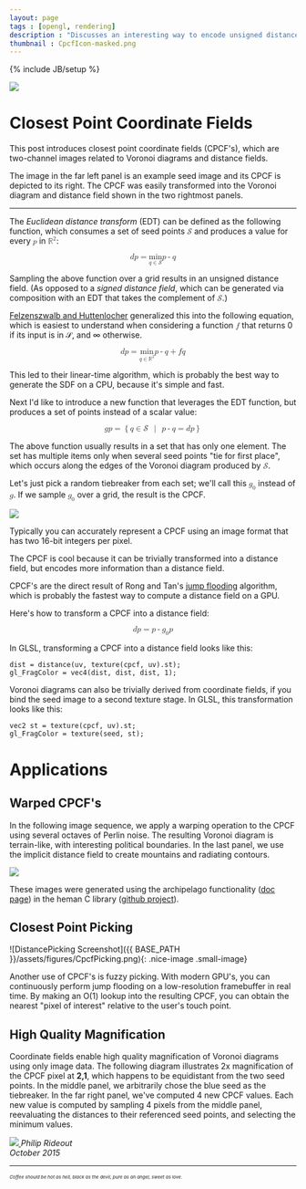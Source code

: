 ```yaml
---
layout: page
tags : [opengl, rendering]
description : "Discusses an interesting way to encode unsigned distance."
thumbnail : CpcfIcon-masked.png
---
```

{% include JB/setup %}

<a href="{{ ASSET_PATH }}/figures/CpcfHeader.png">
<img src="{{ ASSET_PATH }}/thumbnails/CpcfHeader.png" class="nice-image">
</a>

<!--
    post should mention heman for CPU-based...
    mention this post in your old post
-->

# Closest Point Coordinate Fields

This post introduces closest point coordinate fields (CPCF's), which are two-channel images related to Voronoi diagrams and distance fields.

<!--CPCF's are useful for pick sheets and map coloration, and might have applications in path planning, collision detection, and rendering that I don't know about yet.-->
The image in the far left panel is an example seed image and its CPCF is depicted to its right.  The CPCF was easily transformed into the Voronoi diagram and distance field shown in the two rightmost panels.

---

The _Euclidean distance transform_ (EDT) can be defined as the following function, which consumes a set of seed points <math><mi>&#x1D4AE;</mi></math> and produces a value for every <math><mi>p</mi></math> in <math><msup><mi>&#x211D;</mi><mi>2</mi></msup></math>:

<math display="block">
    <mi>d</mi>
    <mfenced>
        <mi>p</mi>
    </mfenced>
    <mo>=</mo>
    <munder>
        <mi>min</mi>
        <mrow>
            <mi>q</mi>
            <mo>&#x2208;</mo>
            <mi>&#x1D4AE;</mi>
        </mrow>
    </munder>
    <mfenced open="&#x2225;" close="&#x2225;" separators="">
        <mi>p</mi><mo>-</mo><mi>q</mi>
    </mfenced>
</math>

Sampling the above function over a grid results in an unsigned distance field.  (As opposed to a _signed distance field_, which can be generated via composition with an EDT that takes the complement of <math><mi>&#x1D4AE;</mi></math>.)

[Felzenszwalb and Huttenlocher](http://cs.brown.edu/~pff/dt/index.html) generalized this into the following equation, which is easiest to understand when considering a function <math><mi>f</mi></math> that returns 0 if its input is in  &#x1D4AE;, and &#x221E; otherwise.

<math display="block">
<mrow>
<mi>d</mi>
<mfenced>
    <mi>p</mi>
</mfenced>
<mo>=</mo>
<munder>
    <mi>min</mi>
    <mrow>
        <mi>q</mi>
        <mo>&#x2208;</mo>
        <msup><mi>&#x211D;</mi><mi>2</mi></msup>
    </mrow>
</munder>
<mfenced>
  <mrow>
    <mfenced open="&#x2225;" close="&#x2225;" separators="">
        <mi>p</mi><mo>-</mo><mi>q</mi>
    </mfenced>
    <mo>+</mo>
    <mi>f</mi>
    <mfenced>
        <mi>q</mi>
    </mfenced>
  </mrow>
</mfenced>
</mrow>
</math>

This led to their linear-time algorithm, which is probably the best way to generate the SDF on a CPU, because it's simple and fast.

Next I'd like to introduce a new function that leverages the EDT function, but produces a set of points instead of a scalar value:

<math display="block">
    <mi>g</mi><mfenced><mi>p</mi></mfenced>
    <mo>=</mo>
    <mo>{</mo>
    <mi>q</mi>
    <mo>&#x2208;</mo>
    <mi>&#x1D4AE;</mi>
    <mspace depth="0.5ex" height="0.5ex" width="1ex">
    </mspace>
    <mo>|</mo>
    <mspace depth="0.5ex" height="0.5ex" width="1ex">
    </mspace>
    <mfenced open="&#x2225;" close="&#x2225;" separators="">
        <mi>p</mi><mo>-</mo><mi>q</mi>
    </mfenced>
    <mo>=</mo>
    <mi>d</mi><mfenced><mi>p</mi></mfenced>
    <mo>}</mo>
</math>

The above function usually results in a set that has only one element.  The set has multiple items only when several seed points "tie for first place", which occurs along the edges of the Voronoi diagram produced by <math><mi>&#x1D4AE;</mi></math>.

Let's just pick a random tiebreaker from each set; we'll call this <math><msub><mi>g</mi><mn>0</mn></msub></math> instead of <math><mi>g</mi></math>.  If we sample <math><msub><mi>g</mi><mn>0</mn></msub></math> over a grid, the result is the CPCF.

<!-- Here's a depiction of <math><mi>&#x1D4AE;</mi></math>, <math><mi>g</mi></math>, and  <math><msub><mi>g</mi><mn>0</mn></msub></math>: -->

<a href="{{ ASSET_PATH }}/figures/CpcfGen.png">
<img src="{{ ASSET_PATH }}/figures/CpcfGen.png" class="nice-image med-image">
</a>

Typically you can accurately represent a CPCF using an image format that has two 16-bit integers per pixel.

The CPCF is cool because it can be trivially transformed into a distance field, but encodes more information than a distance field.

CPCF's are the direct result of Rong and Tan's [jump flooding](https://sites.google.com/site/rongguodong/) algorithm, which is probably the fastest way to compute a distance field on a GPU.

Here's how to transform a CPCF into a distance field:

<math display="block">
    <mi>d</mi><mfenced><mi>p</mi></mfenced>
    <mo>=</mo>
    <mfenced open="&#x2225;" close="&#x2225;" separators="">
        <mi>p</mi>
        <mo>-</mo>
        <msub><mi>g</mi><mn>0</mn></msub>
        <mfenced><mi>p</mi></mfenced>
    </mfenced>
</math>

In GLSL, transforming a CPCF into a distance field looks like this:

    dist = distance(uv, texture(cpcf, uv).st);
    gl_FragColor = vec4(dist, dist, dist, 1);

Voronoi diagrams can also be trivially derived from coordinate fields, if you bind the seed image to a second texture stage.  In GLSL, this transformation looks like this:

    vec2 st = texture(cpcf, uv).st;
    gl_FragColor = texture(seed, st);

# Applications

## Warped CPCF's

In the following image sequence, we apply a warping operation to the CPCF using several octaves of Perlin noise.  The resulting Voronoi diagram is terrain-like, with interesting political boundaries.  In the last panel, we use the implicit distance field to create mountains and radiating contours.

<a href="{{ ASSET_PATH }}/figures/CpcfNoisy.png">
<img src="{{ ASSET_PATH }}/thumbnails/CpcfNoisy.png" class="nice-image">
</a>

These images were generated using the archipelago functionality ([doc page](http://heman.readthedocs.org/en/latest/generate.html#archipelagos)) in the heman C library ([github project](https://github.com/prideout/heman)).

<!--
We use some of the techniques in this post to generate the maps at [mappable.com](http://mappable.com), which you should definitely check out if you're into music!
-->

## Closest Point Picking

![DistancePicking Screenshot]({{ BASE_PATH }}/assets/figures/CpcfPicking.png){: .nice-image .small-image}

Another use of CPCF's is fuzzy picking.  With modern GPU's, you can continuously perform jump flooding on a low-resolution framebuffer in real time.  By making an O(1) lookup into the resulting CPCF, you can obtain the nearest "pixel of interest" relative to the user's touch point.

## High Quality Magnification

Coordinate fields enable high quality magnification of Voronoi diagrams using only image data.  The following diagram illustrates 2x magnification of the CPCF pixel at <b>2,1</b>, which happens to be equidistant from the two seed points.  In the middle panel, we arbitrarily chose the blue seed as the tiebreaker.  In the far right panel, we've computed 4 new CPCF values.  Each new value is computed by sampling 4 pixels from the middle panel, reevaluating the distances to their referenced seed points, and selecting the minimum values.

<a href="{{ ASSET_PATH }}/figures/CpcfMag.png">
<img src="{{ ASSET_PATH }}/figures/CpcfMag.png" class="nice-image med-image">
</a>

<!-- Note that sub-pixel accuracy is possible, if you encode a floating-point coordinate when generating the seed image! -->

<i>
Philip Rideout
<br>
October 2015
</i>

---

<i style="font-size:8px">Coffee should be hot as hell, black as the devil, pure as an angel, sweet as love.</i>

